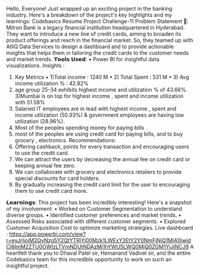 
Hello, Everyone! Just wrapped up an exciting project in the banking industry. Here's a breakdown of the project's key highlights and my learnings:
Codebasics Resume Project Challenge-11
Problem Statement 🎯: 
Mitron Bank is a legacy financial institution headquartered in Hyderabad. They want to introduce a new line of credit cards, aiming to broaden its product offerings and reach in the financial market. So, they teamed up with AtliQ Data Services to design a dashboard and to provide actionable insights that helps them in tailoring the credit cards to the customer needs and market trends.
𝗧𝗼𝗼𝗹𝘀 𝗨𝘀𝗲𝗱:
• Power BI for insightful data visualizations.
Insights :
1) Key Metrics
•	1)Total income : 1240 M
•	2) Total Spent : 531 M
•	3) Avg income utilization % : 42.82%
2) age group 25-34 exhibits highest income and utilization % of 43.66%.
3)Mumbai is on top for highest income , spent and income utilization with 51.58%
4) Salaried IT employees are in lead with highest income , spent and income utilization (50.93%) & government employees are having low utilization (28.96%).
5) Most of the peoples spending money for paying bills .
6) most of the peoples are using credit card for paying bills, and to buy grocery , electronics.
Recommendations:
1) Offering cashback, points for every transaction and encouraging users to use the credit card.
2) We can attract the users by decreasing the annual fee on credit card or keeping annual fee zero.
3) We can collaborate with grocery and electronics retailers to provide special discounts for card holders.
4) By gradually increasing the credit card limit for the user to encouraging them to use credit card more. 
 
𝗟𝗲𝗮𝗿𝗻𝗶𝗻𝗴𝘀:
This project has been incredibly interesting! Here's a snapshot of my involvement:
• Worked on Customer Segmentation to understand diverse groups.
• Identified customer preferences and market trends.
• Assessed Risks associated with different customer segments.
• Explored Customer Acquisition Cost to optimize marketing strategies.
Live dashboard : https://app.powerbi.com/view?r=eyJrIjoiM2QyNzg5Y2QtYTRjYi00Mzk1LWExY2EtY2Y0NmFjNjQ1MjA1IiwidCI6ImM2ZTU0OWIzLTVmNDUtNDAzMi1hYWU5LWQ0MjQ0ZGM1YjJjNCJ9
A heartfelt thank you to Dhaval Patel sir, Hemanand Vadivel sir, and the entire Codebasics team for this incredible opportunity to work on such an insightful project. 

